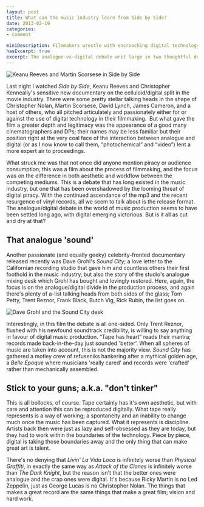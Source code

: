 ```yaml
---
layout: post
title: What can the music industry learn from Side by Side?
date: 2013-02-19
categories:
- comment

miniDescription: Filmmakers wrestle with encroaching digital technology, but yet again the musicians got there first.
hasExcerpt: true
excerpt: The analogue-vs-digital debate writ large in two thoughtful documentaries, <em>Side by Side</em> and <em>Sound City</em>.
---
```


![Keanu Reeves and Martin Scorsese in Side by Side](http://www.eatenbymonsters.com/wp-content/uploads/2013/02/Side-by-Side-620x348.jpg)

Last night I watched _Side by Side_, Keanu Reeves and Christopher Kenneally's sensitive new documentary on the celluloid/digital split in the movie industry. There were some pretty stellar talking heads in the shape of Christopher Nolan, Martin Scorsese, David Lynch, James Cameron, and a host of others, who all pitched articulately and passionately either for or against the use of digital technology in their filmmaking.  But what gave the film a greater depth and legitimacy was the appearance of a good many cinematographers and DPs; their names may be less familiar but their position right at the very coal face of the interaction between analogue and digital (or as I now know to call them, “photochemical” and “video”) lent a more expert air to proceedings.

What struck me was that not once did anyone mention piracy or audience consumption; this was a film about the process of filmmaking, and the focus was on the difference in both aesthetic and workflow between the competing mediums. This is a debate that has long existed in the music industry, but one that has been overshadowed by the looming threat of digital piracy. With the continued ascendance of the mp3 and the recent resurgence of vinyl records, all we seem to talk about is the release format. The analogue/digital debate in the world of music production seems to have been settled long ago, with digital emerging victorious. But is it all as cut and dry at that?

## That analogue 'sound'

Another passionate (and equally geeky) celebrity-fronted documentary released recently was Dave Grohl's _Sound City_; a love letter to the Californian recording studio that gave him and countless others their first foothold in the music industry, but also the story of the studio's analogue mixing desk which Grohl has bought and lovingly restored. Here, again, the focus is on the analogue/digital divide in the production process, and again there's plenty of a-list talking heads from both sides of the glass; Tom Petty, Trent Reznor, Frank Black, Butch Vig, Rick Rubin, the list goes on.

![Dave Grohl and the Sound City desk](http://www.eatenbymonsters.com/wp-content/uploads/2013/02/sound-city-620x413.jpg)

Interestingly, in this film the debate is all one-sided. Only Trent Reznor, flushed with his newfound soundtrack credibility, is willing to say anything in favour of digital music production. “Tape has heart” reads their mantra; records made back-in-the-day just sounded 'better'. When all spheres of music are taken into account, this is not the majority view. _Sound City_ has gathered a motley crew of refuseniks hankering after a mythical golden age, a *Belle Époque* where musicians 'really cared' and records were 'crafted' rather than mechanically assembled.

## Stick to your guns; a.k.a. "don't tinker"

This is all bollocks, of course. Tape certainly has it's own aesthetic, but with care and attention this can be reproduced digitally. What tape really represents is a way of working; a spontaneity and an inability to change much once the music has been captured. What it represents is discipline. Artists back then were just as lazy and self-obsessed as they are today, but they had to work within the boundaries of the technology. Piece by piece, digital is taking those boundaries away and the only thing that can make great art is talent.

There's no denying that _Livin' La Vida Loca_ is infinitely worse than _Physical Graffiti_, in exactly the same way as _Attack of the Clones_ is infinitely worse than _The Dark Knight_, but the reason isn't that the better ones were analogue and the crap ones were digital. It's because Ricky Martin is no Led Zeppelin, just as George Lucas is no Christopher Nolan. The things that makes a great record are the same things that make a great film; vision and hard work.
